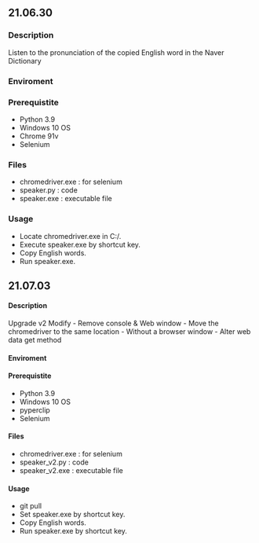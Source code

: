 ## 21.06.30

### Description
Listen to the pronunciation of the copied English word in the Naver Dictionary

### Enviroment


### Prerequistite
 - Python 3.9
 - Windows 10 OS
 - Chrome 91v
 - Selenium

### Files
 - chromedriver.exe : for selenium
 - speaker.py : code
 - speaker.exe : executable file

### Usage
 - Locate chromedriver.exe in C:/.
 - Execute speaker.exe by shortcut key.
 - Copy English words.
 - Run speaker.exe.

## 21.07.03

#### Description
Upgrade v2
Modify
	- Remove console & Web window
	- Move the chromedriver to the same location
	- Without a browser window
	- Alter web data get method

#### Enviroment


#### Prerequistite
 - Python 3.9
 - Windows 10 OS
 - pyperclip
 - Selenium

#### Files
 - chromedriver.exe : for selenium
 - speaker_v2.py : code
 - speaker_v2.exe : executable file

#### Usage
 - git pull
 - Set speaker.exe by shortcut key.
 - Copy English words.
 - Run speaker.exe by shortcut key.
